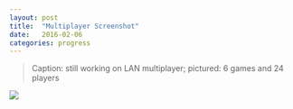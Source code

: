 ```yaml
---
layout: post
title:  "Multiplayer Screenshot"
date:   2016-02-06
categories: progress
---
```

> Caption: still working on LAN multiplayer; pictured: 6 games and 24 players

![](https://raw.githubusercontent.com/cxong/cdogs-sdl/gh-pages/_posts/multiplayer_screenshot.png)
